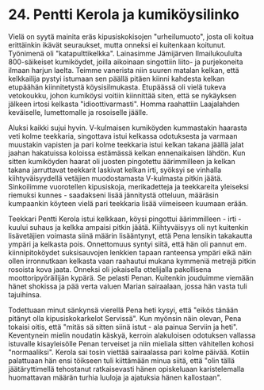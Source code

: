 


    
# 24. Pentti Kerola ja kumiköysilinko

Vielä on syytä mainita eräs kipusiskokisojen "urheilumuoto", josta oli koitua erittäinkin ikävät seuraukset, mutta onneksi ei 
kuitenkaan koitunut. Työnimenä oli "katapulttikelkka". Lainasimme Jämijärven Ilmailukoululta 800-säikeiset kumiköydet, 
joilla aikoinaan singottiin liito- ja purjekoneita ilmaan harjun laelta. Teimme vanerista niin suuren matalan kelkan, että 
kelkkailija pystyi istumaan sen päällä pitäen kiinni kahdesta kelkan etupäähän kiinnitetystä köysisilmukasta. Etupäässä oli 
vielä tukeva vetokoukku, johon kumiköysi voitiin kiinnittää siten, että se nykäyksen jälkeen irtosi kelkasta 
"idioottivarmasti". Homma raahattiin Laajalahden keväiselle, lumettomalle ja rosoiselle jäälle.

Aluksi kaikki sujui hyvin. V-kulmaisen kumiköyden kummastakin haarasta veti kolme teekkaria, singottava istui kelkassa 
odotuksesta ja varmaan muustakin vapisten ja pari kolme teekkaria istui kelkan takana jäällä jalat jaahan hakatuissa koloissa 
estämässä kelkan ennenaikaisen lähdön. Kun sitten kumiköyden haarat oli juosten pingotettu äärimmilleen ja kelkan takana 
jarruttavat teekkarit laskivat kelkan irti, syöksyi se vinhalla kiihtyväisyydellä vetäjien muodostamasta V-kulmasta pitkin 
jäätä. Sinkoilimme vuorotellen kipusiskoja, merikadetteja ja teekkareita yleiseksi riemuksi kunnes - saadakseni lisää 
jännitystä otteluun, määräsin kumpaankin köyteen vielä pari teekkaria lisää viimeiseen kuumaan erään.

Teekkari Pentti Kerola istui kelkkaan, köysi pingottui äärimmilleen - irti - kuului suhaus ja kelkka ampaisi pitkin jäätä. 
Kiihtyväisyys oli nyt kuitenkin lisävetäjien voimasta siinä määrin lisääntynyt, että Pena lensikin takakautta ympäri ja 
kelkasta pois. Onnettomuus syntyi siitä, että hän oli pannut em. kiinnipitoköydet suksisauvojen lenkkien tapaan ranteensa 
ympäri eikä näin ollen irronnutkaan kelkasta vaan raahautui mukana kymmeniä metrejä pitkin rosoista kova jaata. Onneksi 
oli jokaisella ottelijalla pakollisena moottoripyöräilijän kypärä. Se pelasti Penan. Kuitenkin jouduimme viemään hänet 
shokissa ja pää verta valuen Marian sairaalaan, jossa hän vasta tuli tajuihinsa.

Todettuaan minut sänkynsä vierellä Pena heti kysyi, että "eikös tänään pitänyt olla kipusiskokarkelot Servissä". Kun 
myönsin näin olevan, Pena tokaisi oitis, että "mitäs sä sitten siinä istut - ala painua Serviin ja heti". Keventynein mielin 
noudatin käskyä, kerroin alakuloisen odotuksen vallassa istuvalle kisayleisölle Penan terveiset ja niin mieliala sitten 
vähitellen kohosi "normaaliksi". Kerola sai tosin viettää sairaalassa pari kolme päivää. Kotiin palattuaan hän ensi töikseen 
tuli kiittämään minua siitä, että "olin tällä jäätäryttimellä tehostanut ratkaisevasti hänen opiskeluaan karistelemalla 
huomattavan määrän turhia luuloja ja ajatuksia hänen kallostaan".
